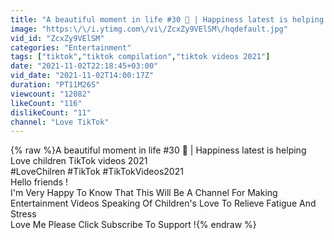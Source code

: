 ```yaml
---
title: "A beautiful moment in life #30 💖 | Happiness latest is helping Love children TikTok videos 2021"
image: "https:\/\/i.ytimg.com\/vi\/ZcxZy9VElSM\/hqdefault.jpg"
vid_id: "ZcxZy9VElSM"
categories: "Entertainment"
tags: ["tiktok","tiktok compilation","tiktok videos 2021"]
date: "2021-11-02T22:18:45+03:00"
vid_date: "2021-11-02T14:00:17Z"
duration: "PT11M26S"
viewcount: "12082"
likeCount: "116"
dislikeCount: "11"
channel: "Love TikTok"
---
```

{% raw %}A beautiful moment in life #30 💖 | Happiness latest is helping Love children TikTok videos 2021<br />#LoveChilren #TikTok #TikTokVideos2021<br />Hello friends !<br />I'm Very Happy To Know That This Will Be A Channel For Making Entertainment Videos Speaking Of Children's Love To Relieve Fatigue And Stress<br />Love Me Please Click Subscribe To Support !{% endraw %}
